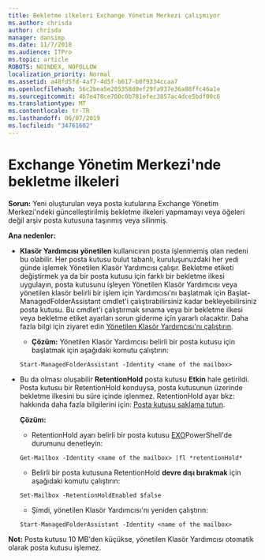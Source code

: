 ```yaml
---
title: Bekletme ilkeleri Exchange Yönetim Merkezi çalışmıyor
ms.author: chrisda
author: chrisda
manager: dansimp
ms.date: 11/7/2018
ms.audience: ITPro
ms.topic: article
ROBOTS: NOINDEX, NOFOLLOW
localization_priority: Normal
ms.assetid: a48fd5fd-4af7-4d5f-b617-b0f9334ccaa7
ms.openlocfilehash: 56c2bea5e205358d0ef29fa937e36a88ffc46a1e
ms.sourcegitcommit: 4b7e478ce700c0b781efec3857ac4dce5bdf00c6
ms.translationtype: MT
ms.contentlocale: tr-TR
ms.lasthandoff: 06/07/2019
ms.locfileid: "34761602"
---
```

# <a name="retention-policies-in-exchange-admin-center"></a>Exchange Yönetim Merkezi'nde bekletme ilkeleri

 **Sorun:** Yeni oluşturulan veya posta kutularına Exchange Yönetim Merkezi'ndeki güncelleştirilmiş bekletme ilkeleri yapmamayı veya öğeleri değil arşiv posta kutusuna taşınmış veya silinmiş. 
  
 **Ana nedenler:**
  
- **Klasör Yardımcısı yönetilen** kullanıcının posta işlenmemiş olan nedeni bu olabilir. Her posta kutusu bulut tabanlı, kuruluşunuzdaki her yedi günde işlemek Yönetilen Klasör Yardımcısı çalışır. Bekletme etiketi değiştirmek ya da bir posta kutusu için farklı bir bekletme ilkesi uygulayın, posta kutusunu işleyen Yönetilen Klasör Yardımcısı veya yönetilen klasör belirli bir işlem için Yardımcısı'nı başlatmak için Başlat-ManagedFolderAssistant cmdlet'i çalıştırabilirsiniz kadar bekleyebilirsiniz posta kutusu. Bu cmdlet'i çalıştırmak sınama veya bir bekletme ilkesi veya bekletme etiket ayarları sorun giderme için yararlı olacaktır. Daha fazla bilgi için ziyaret edin [Yönetilen Klasör Yardımcısı'nı çalıştırın](https://msdn.microsoft.com/library/gg271153%28v=exchsrvcs.149%29.aspx#managedfolderassist).
    
  - **Çözüm:** Yönetilen Klasör Yardımcısı belirli bir posta kutusu için başlatmak için aşağıdaki komutu çalıştırın: 
    
  ```
  Start-ManagedFolderAssistant -Identity <name of the mailbox>
  ```

- Bu da olması oluşabilir **RetentionHold** posta kutusu **Etkin** hale getirildi. Posta kutusu bir RetentionHold konduysa, posta kutusunun üzerinde bekletme ilkesini bu süre içinde işlenmez. RetentionHold ayar bkz: hakkında daha fazla bilgilerini için: [Posta kutusu saklama tutun](https://docs.microsoft.com/exchange/security-and-compliance/messaging-records-management/mailbox-retention-hold).
    
    **Çözüm:**
    
  - RetentionHold ayarı belirli bir posta kutusu [EXO](https://docs.microsoft.com/powershell/exchange/exchange-online/connect-to-exchange-online-powershell/connect-to-exchange-online-powershell?view=exchange-ps)PowerShell'de durumunu denetleyin:
    
  ```
  Get-Mailbox -Identity <name of the mailbox> |fl *retentionHold*
  ```

  - Belirli bir posta kutusuna RetentionHold **devre dışı bırakmak** için aşağıdaki komutu çalıştırın: 
    
  ```
  Set-Mailbox -RetentionHoldEnabled $false
  ```

  - Şimdi, yönetilen Klasör Yardımcısı'nı yeniden çalıştırın:
    
  ```
  Start-ManagedFolderAssistant -Identity <name of the mailbox>
  ```

 **Not:** Posta kutusu 10 MB'den küçükse, yönetilen Klasör Yardımcısı otomatik olarak posta kutusu işlemez. 
  

